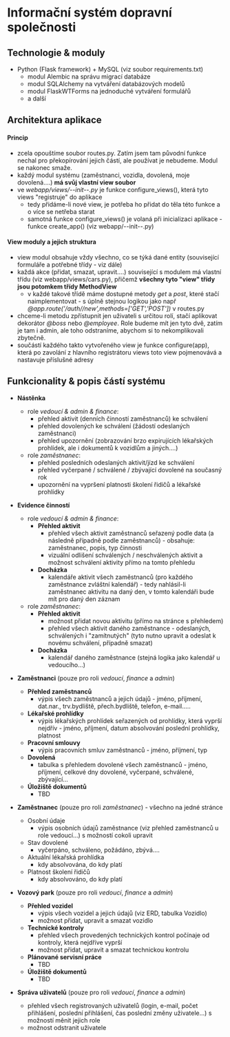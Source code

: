 # Informační systém dopravní společnosti
## Technologie & moduly

- Python (Flask framework) + MySQL (viz soubor requirements.txt)
    - modul Alembic na správu migrací databáze
    - modul SQLAlchemy na vytváření databázových modelů
    - modul FlaskWTForms na jednoduché vytváření formulářů
    - a další

## Architektura aplikace

#### Princip

- zcela opouštíme soubor routes.py. Zatím jsem tam původní funkce nechal pro překopírování jejich částí, ale používat je nebudeme. Modul se nakonec smaže.
- každý modul systému (zaměstnanci, vozidla, dovolená, moje dovolená....) <b>má svůj vlastní view soubor</b>
- ve <i>webapp/views/--init--.py</i> je funkce configure_views(), která tyto views "registruje" do aplikace
    - tedy přidáme-li nové view, je potřeba ho přidat do těla této funkce a o více se netřeba starat
    - samotná funkce configure_views() je volaná při inicializaci aplikace - funkce create_app() (viz webapp/--init--.py)

#### View moduly a jejich struktura

- view modul obsahuje vždy všechno, co se týká dané entity (související formuláře a potřebné třídy - viz dále)
- každá akce (přidat, smazat, upravit....) související s modulem má vlastní třídu (viz webapp/views/cars.py), přičemž <b>všechny tyto "view" třídy jsou potomkem třídy MethodView</b>
    - v každé takové třídě máme dostupné metody <i>get</i> a <i>post</i>, které stačí naimplementovat - s úplně stejnou logikou jako např <i>@app.route('/auth/<entity>/new',methods=['GET','POST'])</i> v routes.py 
- chceme-li metodu zpřístupnit jen uživateli s určitou rolí, stačí aplikovat dekorátor <i>@boss</i> nebo <i>@employee</i>. Role budeme mít jen tyto dvě, zatím je tam i admin, ale toho odstraníme, abychom si to nekomplikovali zbytečně.
- součástí každého takto vytvořeného view je funkce configure(app), která po zavolání z hlavního registrátoru views toto view pojmenovává a nastavuje příslušné adresy

## Funkcionality & popis částí systému

- **Nástěnka**
    - role *vedoucí & admin & finance*:
        - přehled aktivit (denních činností zaměstnanců) ke schválení
        - přehled dovolených ke schválení (žádostí odeslaných zaměstnanci)
        - přehled upozornění (zobrazování brzo expirujících lékařských prohlídek, ale i dokumentů k vozidlům a jiných....)
    - role *zaměstnanec*:
        - přehled posledních odeslaných aktivit/jízd ke schválení
        - přehled vyčerpané / schválené / zbývající dovolené na současný rok
        - upozornění na vypršení platnosti školení řidičů a lékařské prohlídky
- **Evidence činností**
    - role *vedoucí & admin & finance*:
        - **Přehled aktivit**
            - přehled všech aktivit zaměstnanců seřazený podle data (a následně případně podle zaměstnanců) - obsahuje: zaměstnanec, popis, typ činnosti
            - vizuální odlišení schválených / neschválených aktivit a možnost schválení aktivity přímo na tomto přehledu
        - **Docházka**
            - kalendáře aktivit všech zaměstnanců (pro každého zaměstnance zvláštní kalendář) - tedy nahlásil-li zaměstnanec aktivitu na daný den, v tomto kalendáři bude mít pro daný den záznam
   - role *zaměstnanec*:
        - **Přehled aktivit**
            - možnost přidat novou aktivitu (přímo na stránce s přehledem)   
            - přehled všech aktivit daného zaměstnance - odeslaných, schválených i "zamítnutých" (tyto nutno upravit a odeslat k novému schválení, případně smazat)
        - **Docházka**
            - kalendář daného zaměstnance (stejná logika jako kalendář u vedoucího...)      
- **Zaměstnanci** (pouze pro roli *vedoucí*, *finance* a *admin*)
    - **Přehled zaměstnanců**
        - výpis všech zaměstnanců a jejich údajů - jméno, příjmení, dat.nar., trv.bydliště, přech.bydliště, telefon, e-mail.....
    - **Lékařské prohlídky**
        - výpis lékařských prohlídek seřazených od prohlídky, která vyprší nejdřív - jméno, příjmení, datum absolvování poslední prohlídky, platnost
    - **Pracovní smlouvy**
        - výpis pracovních smluv zaměstnanců - jméno, příjmení, typ
    - **Dovolená**
        - tabulka s přehledem dovolené všech zaměstnanců - jméno, příjmení, celkové dny dovolené, vyčerpané, schválené, zbývající...
    - **Úložiště dokumentů**
        - TBD
- **Zaměstnanec** (pouze pro roli *zaměstnanec*) - všechno na jedné stránce
    - Osobní údaje
        - výpis osobních údajů zaměstnance (viz přehled zaměstnanců u role vedoucí...) s možností cokoli upravit
    - Stav dovolené
        - vyčerpáno, schváleno, požádáno, zbývá....
    - Aktuální lékařská prohlídka 
        - kdy absolvována, do kdy platí
    - Platnost školení řidičů
        - kdy absolvováno, do kdy platí

- **Vozový park** (pouze pro roli *vedoucí*, *finance* a *admin*)
    - **Přehled vozidel**
        - výpis všech vozidel a jejich údajů (viz ERD, tabulka Vozidlo)
        - možnost přidat, upravit a smazat vozidlo
    - **Technické kontroly**
        - přehled všech provedených technických kontrol počínaje od kontroly, která nejdříve vyprší
        - možnost přidat, upravit a smazat technickou kontrolu
    - **Plánované servisní práce**
        - TBD
    - **Úložiště dokumentů**
        - TBD
- **Správa uživatelů** (pouze pro roli *vedoucí*, *finance* a *admin*)
    - přehled všech registrovaných uživatelů (login, e-mail, počet přihlášení, poslední přihlášení, čas poslední změny uživatele...) s možností měnit jejich role
    - možnost odstranit uživatele
